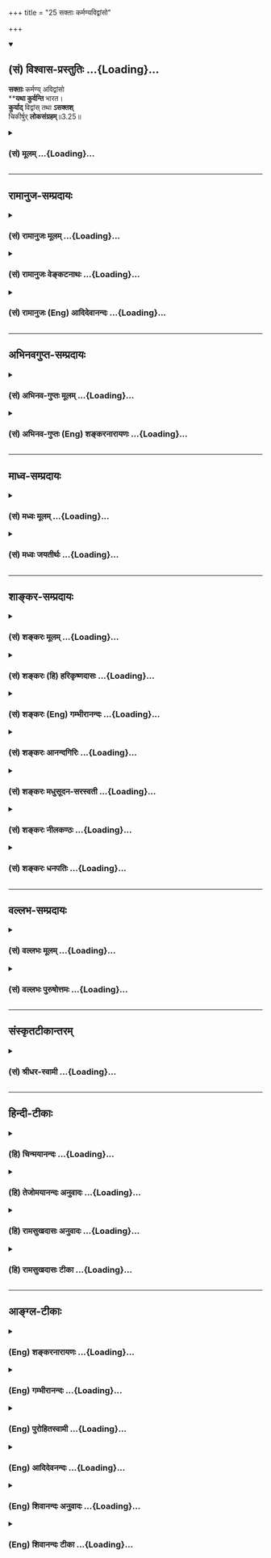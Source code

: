 +++
title = "25 सक्ताः कर्मण्यविद्वांसो"

+++
<div class="js_include" newlevelforh1="2" title="(सं) विश्वास-प्रस्तुतिः" unfilled url="/mahAbhAratam/vyAsaH/shlokashaH/06-bhIShma-parva/03-bhagavad-gItA-parva/saMskRtam/vishvAsa-prastutiH/03_karma-yogaH/25_saktAH_karmaNyavi.md">
<details open><summary><h2>(सं) विश्वास-प्रस्तुतिः ...{Loading}...</h2></summary>

**सक्ताः** कर्मण्य् अविद्वांसो  
****यथा कुर्वन्ति** भारत।  
**कुर्याद्** विद्वांस् तथा **ऽसक्तश्**  
चिकीर्षुर् **लोकसंग्रहम्**॥3.25॥
</details>
</div>
<div class="js_include collapsed" newlevelforh1="3" title="(सं) मूलम्" unfilled url="/mahAbhAratam/vyAsaH/shlokashaH/06-bhIShma-parva/03-bhagavad-gItA-parva/saMskRtam/mUlam/03_karma-yogaH/25_saktAH_karmaNyavi.md">
<details><summary><h3>(सं) मूलम् ...{Loading}...</h3></summary>

सक्ताः कर्मण्यविद्वांसो यथा कुर्वन्ति भारत।  
कुर्याद्विद्वांस्तथासक्तश्चिकीर्षुर्लोकसंग्रहम्।।3.25।।
</details>
</div>


_________________
## रामानुज-सम्प्रदायः
<div class="js_include collapsed" newlevelforh1="3" title="(सं) रामानुजः मूलम्" unfilled url="/mahAbhAratam/vyAsaH/shlokashaH/06-bhIShma-parva/03-bhagavad-gItA-parva/saMskRtam/rAmAnujaH/mUlam/03_karma-yogaH/25_saktAH_karmaNyavi.md">
<details><summary><h3>(सं) रामानुजः मूलम् ...{Loading}...</h3></summary>

।।3.25।।**अविद्वांसः** आत्मनि अकृत्स्नविदः **कर्मणि सक्ताः** कर्मणि
अवर्जनीयसंबन्धाः आत्मनि अकृत्स्नवित्तया तदभ्यासरूपज्ञानयोगे अनधिकृताः
कर्मयोगाधिकारणिः कर्मयोगम् एव यथा आत्मदर्शनाय कुर्वते **तथा** आत्मनि
कृत्स्नवित्तया कर्मणि **असक्तः** ज्ञानयोगाधिकारयोग्यः अपि व्यपदेश्यः
शिष्टः **लोक**रक्षणार्थं स्वाचारेण शिष्टलोकानां धर्मनिश्चयं
**चिकीर्षुः** कर्मयोगम् एव **कुर्यात्।**

</details>
</div>
<div class="js_include collapsed" newlevelforh1="3" title="(सं) रामानुजः वेङ्कटनाथः" unfilled url="/mahAbhAratam/vyAsaH/shlokashaH/06-bhIShma-parva/03-bhagavad-gItA-parva/saMskRtam/rAmAnujaH/venkaTanAthaH/03_karma-yogaH/25_saktAH_karmaNyavi.md">
<details><summary><h3>(सं) रामानुजः वेङ्कटनाथः ...{Loading}...</h3></summary>

  
  
।।3.25।। लोकस्य कर्मयोगज्ञानयोगयोरधिकारानधिकारप्रकारः विदुषस्तु
स्वाधिकारतिस्कारेण तदधिकारानुरूपाचरणं लोकसङ्ग्रहप्रकारश्चोच्यते सक्ता
इत्यादिश्लोकद्वयेन। अवेदनं प्रस्तुतविषयमिति
ज्ञापनायोक्तंआत्मन्यकृत्स्नविद इति। एवमुत्तरत्रविद्वानज्ञानां इति
शब्दयोरपि द्रष्टव्यम्। अत्यन्तानात्मज्ञताव्युदासायाकृत्स्नशब्दः।
पूर्वोक्तं प्रकृतिसम्बन्धेन कर्मणोऽवर्जनीयत्वंसक्ताः इत्यनेन
विवक्षितमित्यभिप्रायेणाह कर्मण्यवर्जनीयसम्बन्धा इति। अविद्वांसः कर्मणि
सक्ता इत्युभयं न सांसारिककर्मतत्परपुरुषविषयम् तथा सति कर्मयोगमपि
परित्यज्य सांसारिककर्माण्येव विदुषाऽप्यनुष्ठेयानि स्युः
तस्माज्ज्ञानयोगानधिकारः कर्मयोगाधिकारश्च ताभ्यां सूच्यत
इत्यभिप्रायेणआत्मन्यकृत्स्नवित्तयेत्यादिकमुक्तम्। एवमुत्तरत्रअज्ञानां
कर्मसङ्गिनाम् 3।26 इत्यत्रापि ग्राह्यम् यथा कुर्वन्ति तथा
कुर्यादित्येतदपि न केवलं दृष्टान्तदार्ष्टान्तिकविषयम् अपितु येन प्रकारेण
स्वानुष्ठानं दृष्ट्वाऽन्ये कर्म कुर्युः तेन प्रकारेण
विद्वानाचरेदित्येतदभिप्रायं तथासति हिचिकीर्षुर्लोकसङ्ग्रहम् इत्यपि
सङ्गतं भवतीत्यभिप्रयन्वाक्यार्थमाह आत्मनीत्यादिना
कुर्यादित्यन्तेन। विद्वान्असक्तः इत्युभाभ्यां फलितमुक्तं
ज्ञानयोगाधिकारयोग्योऽपीति। संग्रहशब्देन
लोकरञ्जनादिभ्रमव्युदासायाहधर्मनिश्चयमिति।  
  

</details>
</div>
<div class="js_include collapsed" newlevelforh1="3" title="(सं) रामानुजः (Eng) आदिदेवानन्दः" unfilled url="/mahAbhAratam/vyAsaH/shlokashaH/06-bhIShma-parva/03-bhagavad-gItA-parva/saMskRtam/rAmAnujaH/english/AdidevAnandaH/03_karma-yogaH/25_saktAH_karmaNyavi.md">
<details><summary><h3>(सं) रामानुजः (Eng) आदिदेवानन्दः ...{Loading}...</h3></summary>

3.25 'The ignorant' are those people who do not know the entire truth about the self; 'attached to their work' means they are inseparably yoked to work. Because of their incomplete knowledge of the self, they are not alified for Jnana Yoga which is of the nature of practising knowledge of the self. They are alified for Karma Yoga only. As they should practise Karma Yoga for the vision of the self in the same manner Karma Yoga should be practised by one who is recognised as virtuous, who is unattached to work by reason of the vision of the self, and who wishes that his conduct should give guidance to others in virtuous conduct. In this way he should protect the world from chaos by his example. Such a person, even though alified for Jnana Yoga, should practice Karma Yoga.

</details>
</div>


_________________
## अभिनवगुप्त-सम्प्रदायः
<div class="js_include collapsed" newlevelforh1="3" title="(सं) अभिनव-गुप्तः मूलम्" unfilled url="/mahAbhAratam/vyAsaH/shlokashaH/06-bhIShma-parva/03-bhagavad-gItA-parva/saMskRtam/abhinava-guptaH/mUlam/03_karma-yogaH/25_saktAH_karmaNyavi.md">
<details><summary><h3>(सं) अभिनव-गुप्तः मूलम् ...{Loading}...</h3></summary>

।।3.23 3.25।। यदीत्यादि लोकसंग्रहमित्यन्तम्। किं च विदितवेद्यः कर्म चेत्
त्यजेत् तत् लोकानां दुर्भेद एव
एकप्रसिद्धपक्षशिथिलितास्थाबन्धत्वेनाप्ररूढिलक्षणो जायेत +++(S K जायते)+++। यतः
+++(S omits यतः)+++ कर्मवासनां च न मोक्तुं शक्नुवन्ति ज्ञानधारां च नाश्रयितुम्
अथ च शिथिलीभवन्ति।

</details>
</div>
<div class="js_include collapsed" newlevelforh1="3" title="(सं) अभिनव-गुप्तः (Eng) शङ्करनारायणः" unfilled url="/mahAbhAratam/vyAsaH/shlokashaH/06-bhIShma-parva/03-bhagavad-gItA-parva/saMskRtam/abhinava-guptaH/english/shankaranArAyaNaH/03_karma-yogaH/25_saktAH_karmaNyavi.md">
<details><summary><h3>(सं) अभिनव-गुप्तः (Eng) शङ्करनारायणः ...{Loading}...</h3></summary>

3.23-25 Yadi etc. upto loka-sangraham. Further, if a well-in-formed
person were to abandon action, that would create in the society, a split
for bad in the form of being illrooted, becuase of the binding force -
viz., the regard for a particular well-known theroy-being loosened. For,
they are able neither to cast off their tendency of action nor to accupy
the tradition (or stream) of wisdom. Conseently they become weak.
Because these (common men) are not purified correct knowledge, therefore
to break i.e., to shake their mind would be highly harmful for them.
Hence, for their benefit, one should not disturb their mind. This \[the
Lord\] says :

</details>
</div>


_________________
## माध्व-सम्प्रदायः
<div class="js_include collapsed" newlevelforh1="3" title="(सं) मध्वः मूलम्" unfilled url="/mahAbhAratam/vyAsaH/shlokashaH/06-bhIShma-parva/03-bhagavad-gItA-parva/saMskRtam/madhvaH/mUlam/03_karma-yogaH/25_saktAH_karmaNyavi.md">
<details><summary><h3>(सं) मध्वः मूलम् ...{Loading}...</h3></summary>

।।3.25।। Sri Madhvacharya did not comment on this sloka.

</details>
</div>
<div class="js_include collapsed" newlevelforh1="3" title="(सं) मध्वः जयतीर्थः" unfilled url="/mahAbhAratam/vyAsaH/shlokashaH/06-bhIShma-parva/03-bhagavad-gItA-parva/saMskRtam/madhvaH/jayatIrthaH/03_karma-yogaH/25_saktAH_karmaNyavi.md">
<details><summary><h3>(सं) मध्वः जयतीर्थः ...{Loading}...</h3></summary>

।।3.25।। Sri Jayatirtha did not comment on this sloka.  
  

</details>
</div>


_________________
## शाङ्कर-सम्प्रदायः
<div class="js_include collapsed" newlevelforh1="3" title="(सं) शङ्करः मूलम्" unfilled url="/mahAbhAratam/vyAsaH/shlokashaH/06-bhIShma-parva/03-bhagavad-gItA-parva/saMskRtam/shankaraH/mUlam/03_karma-yogaH/25_saktAH_karmaNyavi.md">
<details><summary><h3>(सं) शङ्करः मूलम् ...{Loading}...</h3></summary>

।।3.25।। **सक्ताः कर्मणि** अस्य कर्मणः फलं मम भविष्यति इति केचित्
**अविद्वांसः यथा कुर्वन्ति भारत कुर्यात् विद्वान्** आत्मवित् **तथा
असक्तः** सन्। तद्वत् किमर्थं करोति तत् श्रृणु **चिकीर्षुः** कर्तुमिच्छुः
**लोकसंग्रहम्**।। एवं लोकसंग्रहं चिकीर्षोः न मम आत्मविदः कर्तव्यमस्ति
अन्यस्य वा लोकसंग्रहं मुक्त्वा। ततः तस्य आत्मविदः इदमुपदिश्यते

</details>
</div>
<div class="js_include collapsed" newlevelforh1="3" title="(सं) शङ्करः (हि) हरिकृष्णदासः" unfilled url="/mahAbhAratam/vyAsaH/shlokashaH/06-bhIShma-parva/03-bhagavad-gItA-parva/saMskRtam/shankaraH/hindI/harikRShNadAsaH/03_karma-yogaH/25_saktAH_karmaNyavi.md">
<details><summary><h3>(सं) शङ्करः (हि) हरिकृष्णदासः ...{Loading}...</h3></summary>

।।3.25।। यदि मेरी तरह तू या दूसरा कोई कृतार्थबुद्धि आत्मवेत्ता हो तो उसको
भी अपने लिये कर्तव्यका अभाव होनेपर भी केवल दूसरोंपर अनुग्रह ( करनेके
लिये कर्म ) करना चाहिये हे भारत इस कर्मका फल मुझे मिलेगा इस प्रकार
कर्मोंमें आसक्त हुए कई अज्ञानी मनुष्य जैसे कर्म करते हैं आत्मवेत्ता
विद्वान्को भी आसक्तिरहित होकर उसी तरह कर्म करना चाहिये। आत्मज्ञानी उसकी
तरह कर्म क्यों करता है सो सुन वह लोकसंग्रह करनेकी इच्छावाला है ( इसलिये
करता है )।

</details>
</div>
<div class="js_include collapsed" newlevelforh1="3" title="(सं) शङ्करः (Eng) गम्भीरानन्दः" unfilled url="/mahAbhAratam/vyAsaH/shlokashaH/06-bhIShma-parva/03-bhagavad-gItA-parva/saMskRtam/shankaraH/english/gambhIrAnandaH/03_karma-yogaH/25_saktAH_karmaNyavi.md">
<details><summary><h3>(सं) शङ्करः (Eng) गम्भीरानन्दः ...{Loading}...</h3></summary>

3.25 O scion of the Bharata dynasty, yatha, as; some avidvamsah,
unenlightened poele; kurvanti, act. saktah, with attachment; karmani, to
work, (thinking) 'The reward of this work will accrue to me'; tatha, so;
should vidvan, the enlightened person, the knower of the Self; kuryat,
act; asaktah, without attachment, remaining unattached. \[Giving up the
idea of agentship and the hankering for the rewards of actions to
oneself.\] Whay does he (the enlightened person) act like him (the
former); Listen to that: Cikirsuh, being desirous of achieving;
lokasamgraham, prevention of people from going astray. 'Neither for Me
who am a knower of the Self, nor for any other (knower of the Self) who
wants thus prevent people from going astray, is there any duty apart
from working for the welfare of the world. Hence, the following advice
is being given to such a knower of the Self:'

</details>
</div>
<div class="js_include collapsed" newlevelforh1="3" title="(सं) शङ्करः आनन्दगिरिः" unfilled url="/mahAbhAratam/vyAsaH/shlokashaH/06-bhIShma-parva/03-bhagavad-gItA-parva/saMskRtam/shankaraH/AnandagiriH/03_karma-yogaH/25_saktAH_karmaNyavi.md">
<details><summary><h3>(सं) शङ्करः आनन्दगिरिः ...{Loading}...</h3></summary>

।।3.25।। दृष्टान्तदार्ष्टान्तिकरूपं श्लोकं व्याकरोति **सक्ता इत्यादिना।**
असक्तः सन् कर्तृत्वाभिमानं फलाभिसन्धिं वा कुर्वन्निति यावत्।

</details>
</div>
<div class="js_include collapsed" newlevelforh1="3" title="(सं) शङ्करः मधुसूदन-सरस्वती" unfilled url="/mahAbhAratam/vyAsaH/shlokashaH/06-bhIShma-parva/03-bhagavad-gItA-parva/saMskRtam/shankaraH/madhusUdana-sarasvatI/03_karma-yogaH/25_saktAH_karmaNyavi.md">
<details><summary><h3>(सं) शङ्करः मधुसूदन-सरस्वती ...{Loading}...</h3></summary>

।।3.25।। ननु तवेश्वरस्य लोकसंग्रहार्थं कर्माणि कुर्वाणस्यापि
कर्तृत्वाभिमानाभावान्न कापि क्षतिः। मम तु जीवस्य लोकसंग्रहार्थं कर्माणि
कुर्वाणस्य कर्तृत्वाभिमानेन ज्ञानाभिभवः स्यादित्यत आह सक्ताः
कर्तृत्वाभिमानेन फलाभिसन्धिना च कर्मण्यभिनिविष्टा अविद्वांसोऽज्ञा यथा
कुर्वन्ति कर्म लोकसंग्रहं कर्तुमिच्छुर्विद्वानात्मविदपि तथैव कुर्यात्।
किंतु असक्तः सन्। कर्तृत्वाभिमानं फलाभिसंधिं चाकुर्वन्नित्यर्थः। भारतेति
भरतवंशोद्भवत्वेन भा ज्ञानं तस्यां रतत्वेन वा त्वं
यथोक्तशास्त्रार्थबोधयोग्योऽसीति दर्शयति।

</details>
</div>
<div class="js_include collapsed" newlevelforh1="3" title="(सं) शङ्करः नीलकण्ठः" unfilled url="/mahAbhAratam/vyAsaH/shlokashaH/06-bhIShma-parva/03-bhagavad-gItA-parva/saMskRtam/shankaraH/nIlakaNThaH/03_karma-yogaH/25_saktAH_karmaNyavi.md">
<details><summary><h3>(सं) शङ्करः नीलकण्ठः ...{Loading}...</h3></summary>

।।3.25।। यदि मादृश एव त्वं कृतार्थोऽसि तथापि परानुग्रहार्थं कर्माणि
कुर्वित्याह **सक्ता इति।** कर्मणि कर्मफले। कुर्वन्ति कर्माणीति शेषः।
असक्त इति च्छेदः।

</details>
</div>
<div class="js_include collapsed" newlevelforh1="3" title="(सं) शङ्करः धनपतिः" unfilled url="/mahAbhAratam/vyAsaH/shlokashaH/06-bhIShma-parva/03-bhagavad-gItA-parva/saMskRtam/shankaraH/dhanapatiH/03_karma-yogaH/25_saktAH_karmaNyavi.md">
<details><summary><h3>(सं) शङ्करः धनपतिः ...{Loading}...</h3></summary>

।।3.25।। यथाहं कृतार्थो लोकसंग्रहार्थं कर्म करोमि तथा त्वमन्यो वा
विद्वांस्तदर्थं कर्म कुर्यादित्याह **सक्ता इति।** यथा विद्वांसः कर्मणि
सक्ताः कर्तृत्वाभिमानफलाभिसंधिभ्यामासक्ताः कर्म कुर्वन्ति तथाऽसक्तः सन्
विद्वानात्मविल्लोकसंग्रहं कर्तुमिच्छुः कर्म कुर्यात्। तव तु
भरतवंशोद्भवत्वादपि लोकसंग्रहोऽवश्यं संपाद्य इति सूचयन्नाह **भारतेति।**

</details>
</div>


_________________
## वल्लभ-सम्प्रदायः
<div class="js_include collapsed" newlevelforh1="3" title="(सं) वल्लभः मूलम्" unfilled url="/mahAbhAratam/vyAsaH/shlokashaH/06-bhIShma-parva/03-bhagavad-gItA-parva/saMskRtam/vallabhaH/mUlam/03_karma-yogaH/25_saktAH_karmaNyavi.md">
<details><summary><h3>(सं) वल्लभः मूलम् ...{Loading}...</h3></summary>

।।3.25।। तस्माद्विदुषाऽपि लोकसङ्ग्रहार्थं तत्कृपया कर्म
कर्त्तव्यमित्युपसंहरन्नाह सक्ता इति। उभयोः कर्माचरणे प्राप्ते प्रकारभेदं
दर्शयति अविद्वांस आत्मानात्मतत्त्वमजानन्तः सक्ताः कुर्वन्ति न तथा
विद्वान् यतो लोकसङ्ग्रहं चिकीर्षुरिति।

</details>
</div>
<div class="js_include collapsed" newlevelforh1="3" title="(सं) वल्लभः पुरुषोत्तमः" unfilled url="/mahAbhAratam/vyAsaH/shlokashaH/06-bhIShma-parva/03-bhagavad-gItA-parva/saMskRtam/vallabhaH/puruShottamaH/03_karma-yogaH/25_saktAH_karmaNyavi.md">
<details><summary><h3>(सं) वल्लभः पुरुषोत्तमः ...{Loading}...</h3></summary>

  
  
।।3.25।। अतस्तत्स्वरूपज्ञानेन लोकसङ्ग्रहार्थं कर्मस्वनासक्तं कर्म
कुर्यादित्याह सक्ता इति। यथा अविद्वांसो मूर्खाः कर्मणि
सक्तास्तत्फलाभिलाषिणो विषयादीन् न त्यक्तुं समर्थाः कर्म कुर्वन्ति तथा
विद्वान् पण्डितो मत्स्वरूपज्ञः लोकसङ्ग्रहं चिकीर्षुः
कर्तुमिच्छरसक्तस्तन्नासक्तिरहितो मदाज्ञया कुर्यादित्यर्थः।  
  

</details>
</div>


_________________
## संस्कृतटीकान्तरम्
<div class="js_include collapsed" newlevelforh1="3" title="(सं) श्रीधर-स्वामी" unfilled url="/mahAbhAratam/vyAsaH/shlokashaH/06-bhIShma-parva/03-bhagavad-gItA-parva/saMskRtam/shrIdhara-svAmI/03_karma-yogaH/25_saktAH_karmaNyavi.md">
<details><summary><h3>(सं) श्रीधर-स्वामी ...{Loading}...</h3></summary>

।।3.25।। तस्मादात्मविदापि लोकसंग्रहार्थं तत्कृपया कर्म
कार्यमेवेत्युपसंहरति **सक्ता इति।** कर्मणि सक्ता अभिनिविष्टाः
सन्तोऽज्ञाः यथा कर्म कुर्वन्ति तथैव असक्तः सन् विद्वानपि कुर्यात्
लोकसंग्रहं कर्तुमिच्छुः।

</details>
</div>


_________________
## हिन्दी-टीकाः
<div class="js_include collapsed" newlevelforh1="3" title="(हि) चिन्मयानन्दः" unfilled url="/mahAbhAratam/vyAsaH/shlokashaH/06-bhIShma-parva/03-bhagavad-gItA-parva/hindI/chinmayAnandaH/03_karma-yogaH/25_saktAH_karmaNyavi.md">
<details><summary><h3>(हि) चिन्मयानन्दः ...{Loading}...</h3></summary>

।।3.25।। हम सब अपनेअपने कार्यक्षेत्रों में जीवनपर्यन्त पूर्ण उत्साह एवं
रुचि के साथ कर्म करते रहते हैं। एक सामान्य मनुष्य निरन्तर कर्म के दबाव
अथवा तनाव में अपने आप को थकाकर क्षीण कर लेता है। शारीरिक स्वास्थ्य ऋतु
परिवर्तन की पीड़ा तथा जीवन के अन्य सुखदुख की चिन्ता न करके वह निरन्तर
अधिक से अधिक धनार्जन तथा उसके उपभोग के लिए प्रयत्नशील रहता है। श्रीकृष्ण
कहते हैं कि आत्मज्ञानी पुरुष भी अज्ञानी के समान उत्साहपूर्वक अथक कर्म
करता है। दोनों के कार्यों में एकमात्र अन्तर यह है कि अज्ञानी पुरुष कर्म
फलों में आसक्त हुआ कर्म करता है तो ज्ञानी पुरुष पूर्ण रूप से अनासक्त हुआ
केवल विश्व के कल्याण के लिये कर्मरत होता है। यह संभव है कि सामान्य मनुष्य
को ज्ञानी और अज्ञानी के कर्मों के मध्य सूक्ष्म भेद विशेष महत्त्व का
प्रतीत न हो जब तक कि उसका ध्यान इस ज्ञान की सार्वभौमिक उपयोगिता की ओर
आकर्षित नहीं किया जाय। कर्मफल के प्रति आसक्ति और चिन्ता ही वे छिद्र हैं
जिनके माध्यम से कर्त्ता की शक्ति बिखर जाती है और जीवन में उसे केवल
असफलता ही हाथ लगती है। ज्ञानी पुरुष भी शरीर मन और बुद्धि से ही समस्त
कर्म करता है परन्तु वह मन की शक्ति को व्यर्थ में गंवाता नहीं। मन का यह
स्वभाव है कि वह किसी न किसी वस्तु के साथ आसक्त होकर ही कार्य करता है। इस
श्लोक में वर्णित अनासक्ति का अर्थ है मिथ्या विषयों के प्रति मन में
आकर्षण का अभाव। इसे प्राप्त करने का उपाय है मन को उच्च और श्रेष्ठ लक्ष्य
की ओर प्रवृत्त करना। अत श्रीकृष्ण जब अनासक्त होकर कर्म करने का उपदेश
देते हैं तब उसका उपाय भी बताते हैं कि विद्वान् पुरुष को लोक कल्याण की
इच्छा से कर्म करना चाहिए। अत्यधिक अहंकारकेन्द्रित होने पर ही आसक्ति
कल्याण के मार्ग में बाधक बनती है। जिस सीमा तक हम अपनी दृष्टि को व्यापक
करते हुए किसी बड़ी योजना अथवा समाज के लिये कार्य करते हैं उसी सीमा तक
आसक्ति का दुखदायी विष समाप्त होकर युग को आनन्द विभोर करता है। अनेक
प्रकार के विष मिश्रित रूप में जीवन रक्षक औषधि का काम करते हैं जब कि वही
विष अपनें तीव्र रूप में तत्काल मृत्यु का कारण बन जाते हैं। अत्यधिक
आत्मकेन्द्रित इच्छायें मनुष्य को हानि पहुंचाती हैं परन्तु अपने को ऊँचा
उठाकर सम्पूर्ण जगत् के साथ तादात्म्य स्थापित होने पर उसी मनुष्य के कर्म
दिव्यता की आभा से मंडित होकर उसके दुखों एवं दुर्बलताओं को दूर कर देते
हैं। यहाँ अर्जुन को इस प्रकार की अनासक्ति के भाव द्वारा संस्कृति के उच्च
मूल्यों की रक्षा के लिये शत्रुओं के साथ युद्ध करने का उपदेश दिया गया
है। जगत् की सेवा में रत विद्वान् पुरुष को निम्नलिखित सम्मति दी गयी है

</details>
</div>
<div class="js_include collapsed" newlevelforh1="3" title="(हि) तेजोमयानन्दः अनुवादः" unfilled url="/mahAbhAratam/vyAsaH/shlokashaH/06-bhIShma-parva/03-bhagavad-gItA-parva/hindI/tejomayAnandaH/anuvAdaH/03_karma-yogaH/25_saktAH_karmaNyavi.md">
<details><summary><h3>(हि) तेजोमयानन्दः अनुवादः ...{Loading}...</h3></summary>

।।3.25।। हे भारत ! कर्म में आसक्त हुए अज्ञानीजन जैसे कर्म करते हैं वैसे
ही विद्वान् पुरुष अनासक्त होकर, लोकसंग्रह (लोक कल्याण) की इच्छा से कर्म
करे।।

</details>
</div>
<div class="js_include collapsed" newlevelforh1="3" title="(हि) रामसुखदासः अनुवादः" unfilled url="/mahAbhAratam/vyAsaH/shlokashaH/06-bhIShma-parva/03-bhagavad-gItA-parva/hindI/rAmasukhadAsaH/anuvAdaH/03_karma-yogaH/25_saktAH_karmaNyavi.md">
<details><summary><h3>(हि) रामसुखदासः अनुवादः ...{Loading}...</h3></summary>

।।3.25 -- 3.26।। हे भरतवंशोद्भव अर्जुन! कर्ममें आसक्त हुए अज्ञानीजन जिस
प्रकार कर्म करते हैं, आसक्तिरहित विद्वान भी लोकसंग्रह करना चाहता हुआ उसी
प्रकार कर्म करे। तत्त्वज्ञ महापुरुष कर्मोंमें आसक्तिवाले अज्ञानी
मनुष्योंकी बुद्धिमें भ्रम उत्पन्न न करे, प्रत्युत स्वयं समस्त कर्मोंको
अच्छी तरहसे करता हुआ उनसे भी वैसे ही करवाये।

</details>
</div>
<div class="js_include collapsed" newlevelforh1="3" title="(हि) रामसुखदासः टीका" unfilled url="/mahAbhAratam/vyAsaH/shlokashaH/06-bhIShma-parva/03-bhagavad-gItA-parva/hindI/rAmasukhadAsaH/TIkA/03_karma-yogaH/25_saktAH_karmaNyavi.md">
<details><summary><h3>(हि) रामसुखदासः टीका ...{Loading}...</h3></summary>

3.25।।***व्याख्या--*'सक्ताः कर्मण्यविद्वांसो तथा कुर्वन्ति
भारत'--**जिन मनुष्योंकी शास्त्र, शास्त्र-पद्धति और शास्त्र-विहित
शुभकर्मोंपर पूरी श्रद्धा है एवं शास्त्रविहित कर्मोंका फल अवश्य मिलता
है-- इस बातपर पूरा विश्वास है; जो न तो तत्त्वज्ञ हैं और न दुराचारी हैं;
किन्तु कर्मों, भोगों एवं पदार्थोंमें आसक्त हैं, ऐसे मनुष्योंके लिये यहाँ
**'सक्ताः अविद्वांसः'** पद आये हैं। शास्त्रोंके ज्ञाता होनेपर भी केवल
कामनाके कारण ऐसे मनुष्य अविद्वान् (अज्ञानी) कहे गये हैं। ऐसे पुरुष
शास्त्रज्ञ तो हैं, पर तत्त्वज्ञ नहीं। ये केवल अपने लिये कर्म करते हैं,
इसीलिये अज्ञानी कहलाते हैं। ऐसे अविद्वान् मनुष्य कर्मोंमें कभी प्रमाद,
आलस्य आदि न रखकर सावधानी और तत्परतापूर्वक साङ्गोपाङ्ग विधिसे कर्म करते
हैं; क्योंकि उनकी ऐसी मान्यता रहती है कि कर्मोंको करनेमें कोई कमी आ
जानेसे उनके फलमें भी कमी आ जायगी। भगवान् उनके इस प्रकार कर्म करनेकी
रीतिको आदर्श मानकर सर्वथा आसक्तिरहित विद्वान्के लिये भी इसी विधिसे
लोकसंग्रहके लिये कर्म करनेकी प्रेरणा करते हैं।  
  
**'कुर्याद्विद्वांस्तथासक्तश्चिकीर्षुर्लोकसंग्रहम्'--** जिसमें कामना,
ममता, आसक्ति, वासना, पक्षपात, स्वार्थ आदिका सर्वथा अभाव हो गया है और
शरीरादि पदार्थोंके साथ किञ्चिन्मात्र भी लगाव नहीं रहा, ऐसे तत्त्वज्ञ
महापुरुषके लिये यहाँ **'असक्तः, विद्वान्'** पद आये हैं **(टिप्पणी प₀
158)**। बीसवें श्लोकमें **'लोकसंग्रहमेवापि संपश्यन्'**कहकर फिर इक्कीसवें
श्लोकमें जिसकी व्याख्या की गयी, उसीको यहाँ **'लोकसंग्रहं
चिकीर्षुः'**पदोंसे कहा गया है। श्रेष्ठ मनुष्य (आसक्तिरहित विद्वान्) के
सभी आचरण स्वाभाविक ही यज्ञके लिये, मर्यादा सुरक्षित रखनेके लिये होते
हैं। जैसे भोगी मनुष्यकी भोगोंमें, मोही मनुष्यकी कुटुम्बमें और लोभी
मनुष्यकी धनमें रति होती है, ऐसे ही

</details>
</div>


_________________
## आङ्ग्ल-टीकाः
<div class="js_include collapsed" newlevelforh1="3" title="(Eng) शङ्करनारायणः" unfilled url="/mahAbhAratam/vyAsaH/shlokashaH/06-bhIShma-parva/03-bhagavad-gItA-parva/english/shankaranArAyaNaH/03_karma-yogaH/25_saktAH_karmaNyavi.md">
<details><summary><h3>(Eng) शङ्करनारायणः ...{Loading}...</h3></summary>

3.25. \[Therefore\] just as the unwise persons, being attached to action, do, O son of Prtha, so the wise should perform, \[But\] being unattached and desiring to hold the world together.

</details>
</div>
<div class="js_include collapsed" newlevelforh1="3" title="(Eng) गम्भीरानन्दः" unfilled url="/mahAbhAratam/vyAsaH/shlokashaH/06-bhIShma-parva/03-bhagavad-gItA-parva/english/gambhIrAnandaH/03_karma-yogaH/25_saktAH_karmaNyavi.md">
<details><summary><h3>(Eng) गम्भीरानन्दः ...{Loading}...</h3></summary>

3.25 O scion of the Bharata dynasty, as the unelightened poeple act with attachment to work, so should the enlightened person act, without attachment, being desirous of the prevention of people from going astray.

</details>
</div>
<div class="js_include collapsed" newlevelforh1="3" title="(Eng) पुरोहितस्वामी" unfilled url="/mahAbhAratam/vyAsaH/shlokashaH/06-bhIShma-parva/03-bhagavad-gItA-parva/english/purohitasvAmI/03_karma-yogaH/25_saktAH_karmaNyavi.md">
<details><summary><h3>(Eng) पुरोहितस्वामी ...{Loading}...</h3></summary>

3.25 As the ignorant act, because of their fondness for action, so should the wise act without such attachment, fixing their eyes, O Arjuna, only on the welfare of the world.

</details>
</div>
<div class="js_include collapsed" newlevelforh1="3" title="(Eng) आदिदेवनन्दः" unfilled url="/mahAbhAratam/vyAsaH/shlokashaH/06-bhIShma-parva/03-bhagavad-gItA-parva/english/AdidevanandaH/03_karma-yogaH/25_saktAH_karmaNyavi.md">
<details><summary><h3>(Eng) आदिदेवनन्दः ...{Loading}...</h3></summary>

3.25 Just as the ignorant, attached to their work, act, O Arjuna, so too the learned should act without any attachment, and only for the welfare of the world.

</details>
</div>
<div class="js_include collapsed" newlevelforh1="3" title="(Eng) शिवानन्दः अनुवादः" unfilled url="/mahAbhAratam/vyAsaH/shlokashaH/06-bhIShma-parva/03-bhagavad-gItA-parva/english/shivAnandaH/anuvAdaH/03_karma-yogaH/25_saktAH_karmaNyavi.md">
<details><summary><h3>(Eng) शिवानन्दः अनुवादः ...{Loading}...</h3></summary>

3.25 As the ignorant men act from attachment to action, O Bharata
(Arjuna), so should the wise act without attachment, wishing the welfare of the world.

</details>
</div>
<div class="js_include collapsed" newlevelforh1="3" title="(Eng) शिवानन्दः टीका" unfilled url="/mahAbhAratam/vyAsaH/shlokashaH/06-bhIShma-parva/03-bhagavad-gItA-parva/english/shivAnandaH/TIkA/03_karma-yogaH/25_saktAH_karmaNyavi.md">
<details><summary><h3>(Eng) शिवानन्दः टीका ...{Loading}...</h3></summary>

3.25 सक्ताः attached; कर्मणि to action; अविद्वांसः the ignorant; यथा as;
कुर्वन्ति act; भारत O Bharata; कुर्यात् should act; विद्वान् the wise;
तथा so; असक्तः unattached; चिकीर्षुः wishing; लोकसंग्रहम् the welfare of the world.Commentary The ignorant man works in expectation of fruits. He says; I will do such and such work and will get such and such fruit. But the wise man who knows the Self; serves not for his own end. He should so act that the world; following his example; would attain peace;
harmony; purity of heart; divine light and knowledge. A wise man is one who knows the Self. (Cf.II.64III.19XVIII.49).

</details>
</div>
